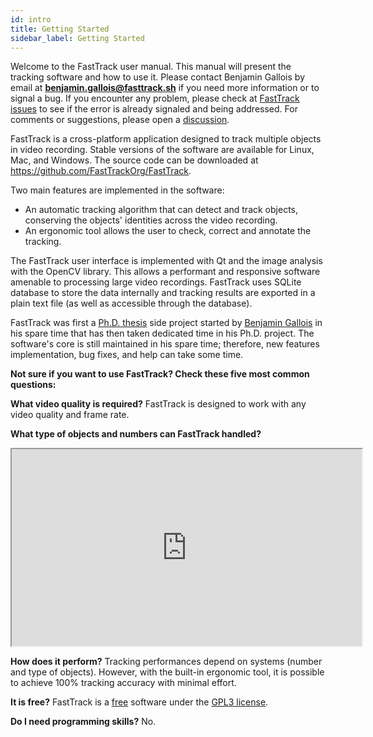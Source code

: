```yaml
---
id: intro
title: Getting Started
sidebar_label: Getting Started
---
```



Welcome to the FastTrack user manual. This manual will present the tracking software and how to use it. Please contact Benjamin Gallois by email at **benjamin.gallois@fasttrack.sh** if you need more information or to signal a bug. If you encounter any problem, please check at [FastTrack issues](https://github.com/FastTrackOrg/FastTrack/issues) to see if the error is already signaled and being addressed. For comments or suggestions, please open a [discussion](https://github.com/FastTrackOrg/FastTrack/discussions).

FastTrack is a cross-platform application designed to track multiple objects in video recording. Stable versions of the software are available for Linux, Mac, and Windows. The source code can be downloaded at https://github.com/FastTrackOrg/FastTrack.

Two main features are implemented in the software:

-  An automatic tracking algorithm that can detect and track objects, conserving the objects' identities across the video recording.
-  An ergonomic tool allows the user to check, correct and annotate the tracking.

The FastTrack user interface is implemented with Qt and the image analysis with the OpenCV library. This allows a performant and responsive software amenable to processing large video recordings. FastTrack uses SQLite database to store the data internally and tracking results are exported in a plain text file (as well as accessible through the database).

FastTrack was first a [Ph.D. thesis](https://hal.archives-ouvertes.fr/tel-03243224/document) side project started by [Benjamin Gallois](https://github.com/bgallois) in his spare time that has then taken dedicated time in his Ph.D. project. The software's core is still maintained in his spare time; therefore, new features implementation, bug fixes, and help can take some time.

**Not sure if you want to use FastTrack? Check these five most common questions:**

**What video quality is required?**
FastTrack is designed to work with any video quality and frame rate.

**What type of objects and numbers can FastTrack handled?**
<iframe id="lbry-iframe" width="560" height="315" src="https://lbry.tv/$/embed/FastTrack-demo/b23ab74d4a632261ebd2bf4286e5ff7460395616" allowfullscreen></iframe>

**How does it perform?**
Tracking performances depend on systems (number and type of objects). However, with the built-in ergonomic tool, it is possible to achieve 100% tracking accuracy with minimal effort.

**It is free?**
FastTrack is a [free](https://www.gnu.org/philosophy/free-sw.en.html) software under the [GPL3 license](https://www.gnu.org/licenses/gpl-3.0.en.html).

**Do I need programming skills?**
No.
